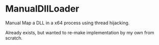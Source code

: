 # ManualDllLoader

Manual Map a DLL in a x64 process using thread hijacking.

Already exists, but wanted to re-make implementation by my own from scratch.
